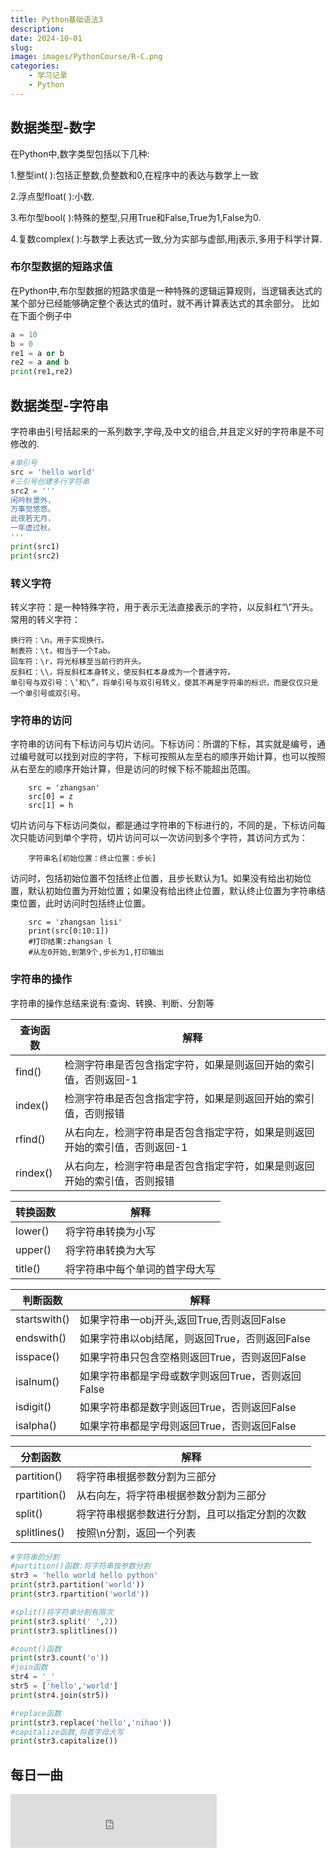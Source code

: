 ```yaml
---
title: Python基础语法3
description: 
date: 2024-10-01
slug: 
image: images/PythonCourse/R-C.png
categories:
    - 学习记录
    - Python
---
```

## 数据类型-数字
在Python中,数字类型包括以下几种:

1.整型int( ):包括正整数,负整数和0,在程序中的表达与数学上一致

2.浮点型float( ):小数.

3.布尔型bool( ):特殊的整型,只用True和False,True为1,False为0.

4.复数complex( ):与数学上表达式一致,分为实部与虚部,用j表示,多用于科学计算.

### 布尔型数据的短路求值
在Python中,布尔型数据的短路求值是一种特殊的逻辑运算规则，当逻辑表达式的某个部分已经能够确定整个表达式的值时，就不再计算表达式的其余部分。
比如在下面个例子中
```py
a = 10
b = 0
re1 = a or b
re2 = a and b
print(re1,re2)
```


## 数据类型-字符串
字符串由引号括起来的一系列数字,字母,及中文的组合,并且定义好的字符串是不可修改的.
```py
#单引号
src = 'hello world'
#三引号创建多行字符串
src2 = '''
闲吟秋景外，
万事觉悠悠。
此夜若无月，
一年虚过秋。
'''
print(src1)
print(src2)
```

### 转义字符
转义字符：是一种特殊字符，用于表示无法直接表示的字符，以反斜杠“\”开头。\
常用的转义字符：

    换行符：\n，用于实现换行。
    制表符：\t，相当于一个Tab。
    回车符：\r，将光标移至当前行的开头。
    反斜杠：\\，将反斜杠本身转义，使反斜杠本身成为一个普通字符。
    单引号与双引号：\’和\”，将单引号与双引号转义，使其不再是字符串的标识，而是仅仅只是一个单引号或双引号。

### 字符串的访问
字符串的访问有下标访问与切片访问。下标访问：所谓的下标，其实就是编号，通过编号就可以找到对应的字符，下标可按照从左至右的顺序开始计算，也可以按照从右至左的顺序开始计算，但是访问的时候下标不能超出范围。

        src = 'zhangsan'
        src[0] = z
        src[1] = h

切片访问与下标访问类似，都是通过字符串的下标进行的，不同的是，下标访问每次只能访问到单个字符，切片访问可以一次访问到多个字符，其访问方式为：

        字符串名[初始位置：终止位置：步长]

访问时，包括初始位置不包括终止位置，且步长默认为1。如果没有给出初始位置，默认初始位置为开始位置；如果没有给出终止位置，默认终止位置为字符串结束位置，此时访问时包括终止位置。

        src = 'zhangsan lisi'
        print(src[0:10:1]) 
        #打印结果:zhangsan l
        #从左0开始,到第9个,步长为1,打印输出
     
### 字符串的操作
字符串的操作总结来说有:查询、转换、判断、分割等

查询函数|解释
-------|-------
find()|检测字符串是否包含指定字符，如果是则返回开始的索引值，否则返回-1
index()|检测字符串是否包含指定字符，如果是则返回开始的索引值，否则报错
rfind()|从右向左，检测字符串是否包含指定字符，如果是则返回开始的索引值，否则返回-1
rindex()|从右向左，检测字符串是否包含指定字符，如果是则返回开始的索引值，否则报错


转换函数|解释
---|---
lower()|将字符串转换为小写
upper()|将字符串转换为大写
title()|将字符串中每个单词的首字母大写


判断函数|解释
----|----
startswith()|如果字符串一obj开头,返回True,否则返回False
endswith()|如果字符串以obj结尾，则返回True，否则返回False
isspace()|如果字符串只包含空格则返回True，否则返回False
isalnum()|如果字符串都是字母或数字则返回True，否则返回False
isdigit()|如果字符串都是数字则返回True，否则返回False
isalpha()|如果字符串都是字母则返回True，否则返回False


分割函数|解释
----|----
partition()|将字符串根据参数分割为三部分
rpartition()|从右向左，将字符串根据参数分割为三部分
split()|将字符串根据参数进行分割，且可以指定分割的次数
splitlines()|按照\n分割，返回一个列表


```py
#字符串的分割
#partition()函数:将字符串按参数分割
str3 = 'hello world hello python'
print(str3.partition('world'))
print(str3.rpartition('world'))

#split()将字符串分割有限次
print(str3.split(' ',2))
print(str3.splitlines())

#count()函数
print(str3.count('o'))
#join函数
str4 = '_'
str5 = ['hello','world']
print(str4.join(str5))

#replace函数
print(str3.replace('hello','nihao'))
#capitalize函数,将首字母大写
print(str3.capitalize())

```

## 每日一曲
<iframe frameborder="no" border="0" marginwidth="0" marginheight="0" width=330px height=86px src="
https://i.y.qq.com/n2/m/outchain/player/index.html?songid=521726934&songtype=0"></iframe>
